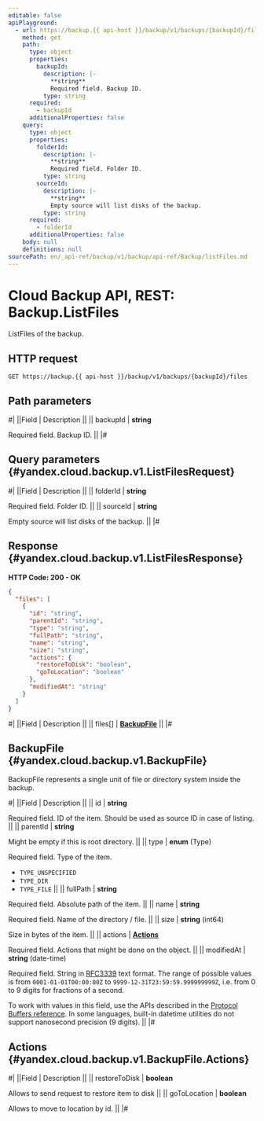 ```yaml
---
editable: false
apiPlayground:
  - url: https://backup.{{ api-host }}/backup/v1/backups/{backupId}/files
    method: get
    path:
      type: object
      properties:
        backupId:
          description: |-
            **string**
            Required field. Backup ID.
          type: string
      required:
        - backupId
      additionalProperties: false
    query:
      type: object
      properties:
        folderId:
          description: |-
            **string**
            Required field. Folder ID.
          type: string
        sourceId:
          description: |-
            **string**
            Empty source will list disks of the backup.
          type: string
      required:
        - folderId
      additionalProperties: false
    body: null
    definitions: null
sourcePath: en/_api-ref/backup/v1/backup/api-ref/Backup/listFiles.md
---
```


# Cloud Backup API, REST: Backup.ListFiles

ListFiles of the backup.

## HTTP request

```
GET https://backup.{{ api-host }}/backup/v1/backups/{backupId}/files
```

## Path parameters

#|
||Field | Description ||
|| backupId | **string**

Required field. Backup ID. ||
|#

## Query parameters {#yandex.cloud.backup.v1.ListFilesRequest}

#|
||Field | Description ||
|| folderId | **string**

Required field. Folder ID. ||
|| sourceId | **string**

Empty source will list disks of the backup. ||
|#

## Response {#yandex.cloud.backup.v1.ListFilesResponse}

**HTTP Code: 200 - OK**

```json
{
  "files": [
    {
      "id": "string",
      "parentId": "string",
      "type": "string",
      "fullPath": "string",
      "name": "string",
      "size": "string",
      "actions": {
        "restoreToDisk": "boolean",
        "goToLocation": "boolean"
      },
      "modifiedAt": "string"
    }
  ]
}
```

#|
||Field | Description ||
|| files[] | **[BackupFile](#yandex.cloud.backup.v1.BackupFile)** ||
|#

## BackupFile {#yandex.cloud.backup.v1.BackupFile}

BackupFile represents a single unit of file or directory system inside the backup.

#|
||Field | Description ||
|| id | **string**

Required field. ID of the item. Should be used as source ID in case of listing. ||
|| parentId | **string**

Might be empty if this is root directory. ||
|| type | **enum** (Type)

Required field. Type of the item.

- `TYPE_UNSPECIFIED`
- `TYPE_DIR`
- `TYPE_FILE` ||
|| fullPath | **string**

Required field. Absolute path of the item. ||
|| name | **string**

Required field. Name of the directory / file. ||
|| size | **string** (int64)

Size in bytes of the item. ||
|| actions | **[Actions](#yandex.cloud.backup.v1.BackupFile.Actions)**

Required field. Actions that might be done on the object. ||
|| modifiedAt | **string** (date-time)

Required field. String in [RFC3339](https://www.ietf.org/rfc/rfc3339.txt) text format. The range of possible values is from
`0001-01-01T00:00:00Z` to `9999-12-31T23:59:59.999999999Z`, i.e. from 0 to 9 digits for fractions of a second.

To work with values in this field, use the APIs described in the
[Protocol Buffers reference](https://developers.google.com/protocol-buffers/docs/reference/overview).
In some languages, built-in datetime utilities do not support nanosecond precision (9 digits). ||
|#

## Actions {#yandex.cloud.backup.v1.BackupFile.Actions}

#|
||Field | Description ||
|| restoreToDisk | **boolean**

Allows to send request to restore item to disk ||
|| goToLocation | **boolean**

Allows to move to location by id. ||
|#